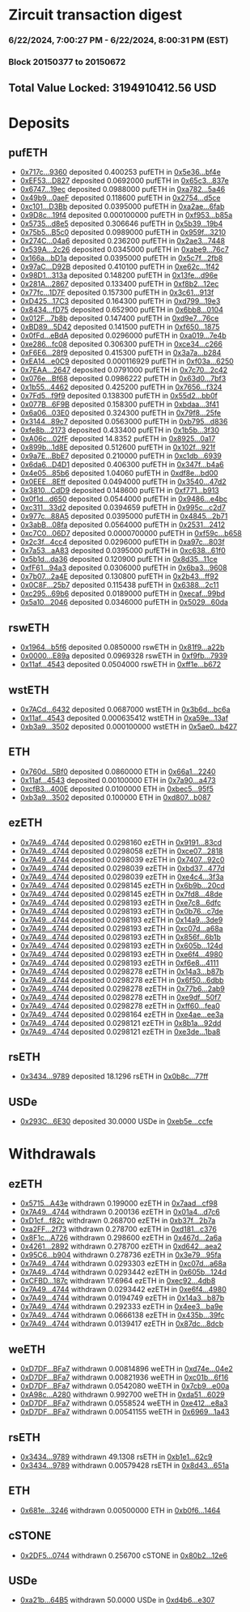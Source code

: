 # Zircuit transaction digest
### 6/22/2024, 7:00:27 PM - 6/22/2024, 8:00:31 PM (EST)
### Block 20150377 to 20150672

## Total Value Locked: 3194910412.56 USD

# Deposits
## pufETH
- [0x717c...9360](https://etherscan.io/address/0x717cE322316C2fc83634f0Ae1602481b70C09360) deposited 0.400253 pufETH in [0x5e36...bf4e](https://etherscan.io/tx/0x717cE322316C2fc83634f0Ae1602481b70C09360)
- [0xEF53...D827](https://etherscan.io/address/0xEF538f83b88D5dAA0fe23a176F37957015B4D827) deposited 0.0692000 pufETH in [0x65c3...837e](https://etherscan.io/tx/0xEF538f83b88D5dAA0fe23a176F37957015B4D827)
- [0x6747...19ec](https://etherscan.io/address/0x674728c2E1C2c896842565ed26E840d1469619ec) deposited 0.0988000 pufETH in [0xa782...5a46](https://etherscan.io/tx/0x674728c2E1C2c896842565ed26E840d1469619ec)
- [0x49b9...0aeF](https://etherscan.io/address/0x49b9dB3D0BB4805AAF7C0A00561C24A53eCc0aeF) deposited 0.118600 pufETH in [0x2754...d5ce](https://etherscan.io/tx/0x49b9dB3D0BB4805AAF7C0A00561C24A53eCc0aeF)
- [0xc101...D3Bb](https://etherscan.io/address/0xc101d0561828D8Eb3bD2a1bBfA4ce8AA755fD3Bb) deposited 0.0395000 pufETH in [0xa2ae...6fab](https://etherscan.io/tx/0xc101d0561828D8Eb3bD2a1bBfA4ce8AA755fD3Bb)
- [0x9D8c...19f4](https://etherscan.io/address/0x9D8c694463d62aB9E0F56c057c52f292598419f4) deposited 0.000100000 pufETH in [0xf953...b85a](https://etherscan.io/tx/0x9D8c694463d62aB9E0F56c057c52f292598419f4)
- [0x5735...d8e5](https://etherscan.io/address/0x57355B2eE11d6217Ca782F9c75d9bAe37252d8e5) deposited 0.306646 pufETH in [0x5b39...19b4](https://etherscan.io/tx/0x57355B2eE11d6217Ca782F9c75d9bAe37252d8e5)
- [0x75b5...B5c0](https://etherscan.io/address/0x75b5fD09F87418Ca81A0C036B7D9B267FCd8B5c0) deposited 0.0989000 pufETH in [0x959f...3210](https://etherscan.io/tx/0x75b5fD09F87418Ca81A0C036B7D9B267FCd8B5c0)
- [0x274C...04a6](https://etherscan.io/address/0x274C4a14312e4877ED594DCCd370a840ecCB04a6) deposited 0.236200 pufETH in [0x2ae3...7448](https://etherscan.io/tx/0x274C4a14312e4877ED594DCCd370a840ecCB04a6)
- [0x539A...2c26](https://etherscan.io/address/0x539Ab5EC53632C3512CE1a3b841091f2607F2c26) deposited 0.0345000 pufETH in [0xabe9...76c7](https://etherscan.io/tx/0x539Ab5EC53632C3512CE1a3b841091f2607F2c26)
- [0x166a...bD1a](https://etherscan.io/address/0x166a065B88128963e61aB0077a19ce3056F8bD1a) deposited 0.0395000 pufETH in [0x5c7f...2fb8](https://etherscan.io/tx/0x166a065B88128963e61aB0077a19ce3056F8bD1a)
- [0x97aC...D92B](https://etherscan.io/address/0x97aC7c015321704cBaAC5b3FE04e0B528312D92B) deposited 0.410100 pufETH in [0xe62c...1f42](https://etherscan.io/tx/0x97aC7c015321704cBaAC5b3FE04e0B528312D92B)
- [0x98D1...313a](https://etherscan.io/address/0x98D11bA4aB7BA91B4C6Ba3c814A15896F000313a) deposited 0.148200 pufETH in [0x13fe...d96e](https://etherscan.io/tx/0x98D11bA4aB7BA91B4C6Ba3c814A15896F000313a)
- [0x281A...2867](https://etherscan.io/address/0x281A82Ab56CFB1EdC160a3c7Fd8653ba048a2867) deposited 0.133400 pufETH in [0xf8b2...12ec](https://etherscan.io/tx/0x281A82Ab56CFB1EdC160a3c7Fd8653ba048a2867)
- [0x77fc...1D7F](https://etherscan.io/address/0x77fc036f90aff62544D1492BcfA8f36Fc9901D7F) deposited 0.157300 pufETH in [0x3c61...913f](https://etherscan.io/tx/0x77fc036f90aff62544D1492BcfA8f36Fc9901D7F)
- [0xD425...17C3](https://etherscan.io/address/0xD4253F63A771347568C43E86840f62B83e0217C3) deposited 0.164300 pufETH in [0xd799...19e3](https://etherscan.io/tx/0xD4253F63A771347568C43E86840f62B83e0217C3)
- [0x8434...fD75](https://etherscan.io/address/0x84340cEe2E34E3a325fF12CeDfE0Dd84E8EcfD75) deposited 0.652900 pufETH in [0x6bb8...0104](https://etherscan.io/tx/0x84340cEe2E34E3a325fF12CeDfE0Dd84E8EcfD75)
- [0x012F...7b8b](https://etherscan.io/address/0x012F2A40C1125B90E0B5dfe4a7C85189F66E7b8b) deposited 0.147400 pufETH in [0xd9e7...76ce](https://etherscan.io/tx/0x012F2A40C1125B90E0B5dfe4a7C85189F66E7b8b)
- [0xBD89...5D42](https://etherscan.io/address/0xBD896f1ec0a17a61269F99ebC3f83B9a2C725D42) deposited 0.141500 pufETH in [0xf650...1875](https://etherscan.io/tx/0xBD896f1ec0a17a61269F99ebC3f83B9a2C725D42)
- [0x0fFd...eBdA](https://etherscan.io/address/0x0fFdB2f70180e9e0AbeBd5B502C30b372BA2eBdA) deposited 0.0296000 pufETH in [0xa019...7e4b](https://etherscan.io/tx/0x0fFdB2f70180e9e0AbeBd5B502C30b372BA2eBdA)
- [0xe286...fc08](https://etherscan.io/address/0xe2863806fa3C73ce71e1040095E0C7FDeb21fc08) deposited 0.306300 pufETH in [0xce34...c266](https://etherscan.io/tx/0xe2863806fa3C73ce71e1040095E0C7FDeb21fc08)
- [0xF6E6...28f9](https://etherscan.io/address/0xF6E640666f0AE9a822FEDA6f2BBe8BD5CCe228f9) deposited 0.415300 pufETH in [0x3a7a...b284](https://etherscan.io/tx/0xF6E640666f0AE9a822FEDA6f2BBe8BD5CCe228f9)
- [0xEA14...e0C9](https://etherscan.io/address/0xEA148F1e41aF9A05C7b990ceEb2bead36684e0C9) deposited 0.000116929 pufETH in [0xf03a...6250](https://etherscan.io/tx/0xEA148F1e41aF9A05C7b990ceEb2bead36684e0C9)
- [0x7EAA...2647](https://etherscan.io/address/0x7EAA00fA0b3F64C4df424517CEd8ac2a25d62647) deposited 0.0791000 pufETH in [0x7c70...2c42](https://etherscan.io/tx/0x7EAA00fA0b3F64C4df424517CEd8ac2a25d62647)
- [0x076e...Bf68](https://etherscan.io/address/0x076e5573f9918846b03F945798650556F21bBf68) deposited 0.0986222 pufETH in [0x63d0...7bf3](https://etherscan.io/tx/0x076e5573f9918846b03F945798650556F21bBf68)
- [0x1b55...4462](https://etherscan.io/address/0x1b55c3dE1f27e6D9d5B78EA2FF44303bE23E4462) deposited 0.425200 pufETH in [0x7656...f324](https://etherscan.io/tx/0x1b55c3dE1f27e6D9d5B78EA2FF44303bE23E4462)
- [0x7Fd5...f9f9](https://etherscan.io/address/0x7Fd58568f620218B63395C8a7B58b7BE6051f9f9) deposited 0.138300 pufETH in [0x55d2...bb0f](https://etherscan.io/tx/0x7Fd58568f620218B63395C8a7B58b7BE6051f9f9)
- [0x077B...6F9B](https://etherscan.io/address/0x077B564e0D18B197De8686F02BcD8934F8546F9B) deposited 0.158300 pufETH in [0xbdaa...3f41](https://etherscan.io/tx/0x077B564e0D18B197De8686F02BcD8934F8546F9B)
- [0x6a06...03E0](https://etherscan.io/address/0x6a0621aE9b5Ba618976C52Aa7D97acb51CBA03E0) deposited 0.324300 pufETH in [0x79f8...25fe](https://etherscan.io/tx/0x6a0621aE9b5Ba618976C52Aa7D97acb51CBA03E0)
- [0x3144...89c7](https://etherscan.io/address/0x3144B61a3Ee1A7567C99D1b725929Dd7579A89c7) deposited 0.0563000 pufETH in [0xb795...d836](https://etherscan.io/tx/0x3144B61a3Ee1A7567C99D1b725929Dd7579A89c7)
- [0xfe8b...2173](https://etherscan.io/address/0xfe8b2183Ea9B029C38D63B6aC65C4f34Df722173) deposited 0.433400 pufETH in [0x1b5b...3f30](https://etherscan.io/tx/0xfe8b2183Ea9B029C38D63B6aC65C4f34Df722173)
- [0xA06c...02fF](https://etherscan.io/address/0xA06c44151E84a85456A1370CC73a23848D1802fF) deposited 14.8352 pufETH in [0x8925...0a17](https://etherscan.io/tx/0xA06c44151E84a85456A1370CC73a23848D1802fF)
- [0x899b...1d8E](https://etherscan.io/address/0x899b97ef7aFd3cF71F6Dd284b48b886cB0B81d8E) deposited 0.512600 pufETH in [0x102f...921f](https://etherscan.io/tx/0x899b97ef7aFd3cF71F6Dd284b48b886cB0B81d8E)
- [0x9a7E...BbE7](https://etherscan.io/address/0x9a7EA8e0eB39F43cEc40602A971eB9e53BB2BbE7) deposited 0.210000 pufETH in [0xc1db...6939](https://etherscan.io/tx/0x9a7EA8e0eB39F43cEc40602A971eB9e53BB2BbE7)
- [0x6da6...D4D1](https://etherscan.io/address/0x6da6B97Ff16Bf7302bD40Eb7250089FCf2fcD4D1) deposited 0.406300 pufETH in [0x347f...b4a6](https://etherscan.io/tx/0x6da6B97Ff16Bf7302bD40Eb7250089FCf2fcD4D1)
- [0x4e05...85b6](https://etherscan.io/address/0x4e05d4F20cc47Ed03441bF3FC7eE5CbcB5Fc85b6) deposited 1.04060 pufETH in [0xdf8e...bd00](https://etherscan.io/tx/0x4e05d4F20cc47Ed03441bF3FC7eE5CbcB5Fc85b6)
- [0x0EEE...8Eff](https://etherscan.io/address/0x0EEE88375E281Eb74BFB4380050E418225898Eff) deposited 0.0494000 pufETH in [0x3540...47d2](https://etherscan.io/tx/0x0EEE88375E281Eb74BFB4380050E418225898Eff)
- [0x3810...CdD9](https://etherscan.io/address/0x3810CFf475116D6aD1f8B3ffb969b5ba3Ef3CdD9) deposited 0.148600 pufETH in [0xf771...b913](https://etherscan.io/tx/0x3810CFf475116D6aD1f8B3ffb969b5ba3Ef3CdD9)
- [0x0f1d...d650](https://etherscan.io/address/0x0f1d09b97c52977A063207E44460c4D6C7F2d650) deposited 0.0544000 pufETH in [0x9486...e4bc](https://etherscan.io/tx/0x0f1d09b97c52977A063207E44460c4D6C7F2d650)
- [0xc311...33d2](https://etherscan.io/address/0xc31178D762F081B7Dbea887B0F8bAadE363133d2) deposited 0.0394659 pufETH in [0x995c...c2d7](https://etherscan.io/tx/0xc31178D762F081B7Dbea887B0F8bAadE363133d2)
- [0x977c...88A5](https://etherscan.io/address/0x977c2bAEfeA4993ADB26fCaE8ab8C3c3110288A5) deposited 0.0395000 pufETH in [0x4845...2b71](https://etherscan.io/tx/0x977c2bAEfeA4993ADB26fCaE8ab8C3c3110288A5)
- [0x3abB...08fa](https://etherscan.io/address/0x3abBBcDc4496fAe479a34db33f51d2AC8e3E08fa) deposited 0.0564000 pufETH in [0x2531...2412](https://etherscan.io/tx/0x3abBBcDc4496fAe479a34db33f51d2AC8e3E08fa)
- [0xc7C0...06D7](https://etherscan.io/address/0xc7C0a1Fa87d04DCa61e37c264Fb85F2CEe3b06D7) deposited 0.0000700000 pufETH in [0xf59c...b658](https://etherscan.io/tx/0xc7C0a1Fa87d04DCa61e37c264Fb85F2CEe3b06D7)
- [0x2c3f...4cc4](https://etherscan.io/address/0x2c3f6526ef1b0d3Fb06B9B7804800CFe32F94cc4) deposited 0.0296000 pufETH in [0xa97c...803f](https://etherscan.io/tx/0x2c3f6526ef1b0d3Fb06B9B7804800CFe32F94cc4)
- [0x7a53...aA83](https://etherscan.io/address/0x7a53eD445cd9da8ce6Ae3d39e07E4f053FB9aA83) deposited 0.0395000 pufETH in [0xc638...61f0](https://etherscan.io/tx/0x7a53eD445cd9da8ce6Ae3d39e07E4f053FB9aA83)
- [0x5b1d...da36](https://etherscan.io/address/0x5b1dc92B96222E400A740434C98D55525a65da36) deposited 0.120900 pufETH in [0x8d35...11ce](https://etherscan.io/tx/0x5b1dc92B96222E400A740434C98D55525a65da36)
- [0xfF61...94a3](https://etherscan.io/address/0xfF6198Fd59aDB737F9dC18bC53E01385178894a3) deposited 0.0306000 pufETH in [0x6ba3...9608](https://etherscan.io/tx/0xfF6198Fd59aDB737F9dC18bC53E01385178894a3)
- [0x7b07...2a4E](https://etherscan.io/address/0x7b0762A4C12cb21a7142d9F462fF90F0d4322a4E) deposited 0.130800 pufETH in [0x2b43...ff92](https://etherscan.io/tx/0x7b0762A4C12cb21a7142d9F462fF90F0d4322a4E)
- [0x0C8F...25b7](https://etherscan.io/address/0x0C8F6e08B6E979FB6C121700D0C9c1842a1a25b7) deposited 0.115438 pufETH in [0x6388...2c11](https://etherscan.io/tx/0x0C8F6e08B6E979FB6C121700D0C9c1842a1a25b7)
- [0xc295...69b6](https://etherscan.io/address/0xc2957986AD5837DAAF88aCEA38335456a90F69b6) deposited 0.0189000 pufETH in [0xecaf...99bd](https://etherscan.io/tx/0xc2957986AD5837DAAF88aCEA38335456a90F69b6)
- [0x5a10...2046](https://etherscan.io/address/0x5a10fd6936842a9DbdCDE02388196c34FcD32046) deposited 0.0346000 pufETH in [0x5029...60da](https://etherscan.io/tx/0x5a10fd6936842a9DbdCDE02388196c34FcD32046)
## rswETH
- [0x1964...b5f6](https://etherscan.io/address/0x1964F8fC600a6283Ff72086A50ba3C42cdb8b5f6) deposited 0.0850000 rswETH in [0x81f9...a22b](https://etherscan.io/tx/0x1964F8fC600a6283Ff72086A50ba3C42cdb8b5f6)
- [0x0000...E89a](https://etherscan.io/address/0x0000c08417fE602d9C601FB1b078F577c8f5E89a) deposited 0.0969328 rswETH in [0xf9fb...7939](https://etherscan.io/tx/0x0000c08417fE602d9C601FB1b078F577c8f5E89a)
- [0x11af...4543](https://etherscan.io/address/0x11af2f884804e3462d9Bc771f8e7C9bB79c04543) deposited 0.0504000 rswETH in [0xff1e...b672](https://etherscan.io/tx/0x11af2f884804e3462d9Bc771f8e7C9bB79c04543)
## wstETH
- [0x7ACd...6432](https://etherscan.io/address/0x7ACd15EF1C3EA98949cd260AEa923098263C6432) deposited 0.0687000 wstETH in [0x3b6d...bc6a](https://etherscan.io/tx/0x7ACd15EF1C3EA98949cd260AEa923098263C6432)
- [0x11af...4543](https://etherscan.io/address/0x11af2f884804e3462d9Bc771f8e7C9bB79c04543) deposited 0.000635412 wstETH in [0xa59e...13af](https://etherscan.io/tx/0x11af2f884804e3462d9Bc771f8e7C9bB79c04543)
- [0xb3a9...3502](https://etherscan.io/address/0xb3a93Ab1C321692b65C4D585124522f8B37D3502) deposited 0.000100000 wstETH in [0x5ae0...b427](https://etherscan.io/tx/0xb3a93Ab1C321692b65C4D585124522f8B37D3502)
## ETH
- [0x760d...5Bf0](https://etherscan.io/address/0x760d41D28e397Ea86c77a275dc17e4a070DB5Bf0) deposited 0.0860000 ETH in [0x66a1...2240](https://etherscan.io/tx/0x760d41D28e397Ea86c77a275dc17e4a070DB5Bf0)
- [0x11af...4543](https://etherscan.io/address/0x11af2f884804e3462d9Bc771f8e7C9bB79c04543) deposited 0.00100000 ETH in [0x7a90...a473](https://etherscan.io/tx/0x11af2f884804e3462d9Bc771f8e7C9bB79c04543)
- [0xcfB3...400E](https://etherscan.io/address/0xcfB331ADE6D66Ad1cB6765a2dD51aD3Aa9A1400E) deposited 0.0100000 ETH in [0xbec5...95f5](https://etherscan.io/tx/0xcfB331ADE6D66Ad1cB6765a2dD51aD3Aa9A1400E)
- [0xb3a9...3502](https://etherscan.io/address/0xb3a93Ab1C321692b65C4D585124522f8B37D3502) deposited 0.100000 ETH in [0xd807...b087](https://etherscan.io/tx/0xb3a93Ab1C321692b65C4D585124522f8B37D3502)
## ezETH
- [0x7A49...4744](https://etherscan.io/address/0x7A493Be5c2ce014cD049Bf178a1ac0Db1B434744) deposited 0.0298160 ezETH in [0x9191...83cd](https://etherscan.io/tx/0x7A493Be5c2ce014cD049Bf178a1ac0Db1B434744)
- [0x7A49...4744](https://etherscan.io/address/0x7A493Be5c2ce014cD049Bf178a1ac0Db1B434744) deposited 0.0298058 ezETH in [0xce07...2818](https://etherscan.io/tx/0x7A493Be5c2ce014cD049Bf178a1ac0Db1B434744)
- [0x7A49...4744](https://etherscan.io/address/0x7A493Be5c2ce014cD049Bf178a1ac0Db1B434744) deposited 0.0298039 ezETH in [0x7407...92c0](https://etherscan.io/tx/0x7A493Be5c2ce014cD049Bf178a1ac0Db1B434744)
- [0x7A49...4744](https://etherscan.io/address/0x7A493Be5c2ce014cD049Bf178a1ac0Db1B434744) deposited 0.0298039 ezETH in [0xbd37...477d](https://etherscan.io/tx/0x7A493Be5c2ce014cD049Bf178a1ac0Db1B434744)
- [0x7A49...4744](https://etherscan.io/address/0x7A493Be5c2ce014cD049Bf178a1ac0Db1B434744) deposited 0.0298039 ezETH in [0xe4c4...3f3a](https://etherscan.io/tx/0x7A493Be5c2ce014cD049Bf178a1ac0Db1B434744)
- [0x7A49...4744](https://etherscan.io/address/0x7A493Be5c2ce014cD049Bf178a1ac0Db1B434744) deposited 0.0298145 ezETH in [0x6b9b...20cd](https://etherscan.io/tx/0x7A493Be5c2ce014cD049Bf178a1ac0Db1B434744)
- [0x7A49...4744](https://etherscan.io/address/0x7A493Be5c2ce014cD049Bf178a1ac0Db1B434744) deposited 0.0298145 ezETH in [0x7fd8...48de](https://etherscan.io/tx/0x7A493Be5c2ce014cD049Bf178a1ac0Db1B434744)
- [0x7A49...4744](https://etherscan.io/address/0x7A493Be5c2ce014cD049Bf178a1ac0Db1B434744) deposited 0.0298193 ezETH in [0xe7c8...6dfc](https://etherscan.io/tx/0x7A493Be5c2ce014cD049Bf178a1ac0Db1B434744)
- [0x7A49...4744](https://etherscan.io/address/0x7A493Be5c2ce014cD049Bf178a1ac0Db1B434744) deposited 0.0298193 ezETH in [0x0b76...c7de](https://etherscan.io/tx/0x7A493Be5c2ce014cD049Bf178a1ac0Db1B434744)
- [0x7A49...4744](https://etherscan.io/address/0x7A493Be5c2ce014cD049Bf178a1ac0Db1B434744) deposited 0.0298193 ezETH in [0x14a9...3de9](https://etherscan.io/tx/0x7A493Be5c2ce014cD049Bf178a1ac0Db1B434744)
- [0x7A49...4744](https://etherscan.io/address/0x7A493Be5c2ce014cD049Bf178a1ac0Db1B434744) deposited 0.0298193 ezETH in [0xc07d...a68a](https://etherscan.io/tx/0x7A493Be5c2ce014cD049Bf178a1ac0Db1B434744)
- [0x7A49...4744](https://etherscan.io/address/0x7A493Be5c2ce014cD049Bf178a1ac0Db1B434744) deposited 0.0298193 ezETH in [0x856f...6b1b](https://etherscan.io/tx/0x7A493Be5c2ce014cD049Bf178a1ac0Db1B434744)
- [0x7A49...4744](https://etherscan.io/address/0x7A493Be5c2ce014cD049Bf178a1ac0Db1B434744) deposited 0.0298193 ezETH in [0x605b...124d](https://etherscan.io/tx/0x7A493Be5c2ce014cD049Bf178a1ac0Db1B434744)
- [0x7A49...4744](https://etherscan.io/address/0x7A493Be5c2ce014cD049Bf178a1ac0Db1B434744) deposited 0.0298193 ezETH in [0xe6f4...4980](https://etherscan.io/tx/0x7A493Be5c2ce014cD049Bf178a1ac0Db1B434744)
- [0x7A49...4744](https://etherscan.io/address/0x7A493Be5c2ce014cD049Bf178a1ac0Db1B434744) deposited 0.0298193 ezETH in [0xf6e8...4111](https://etherscan.io/tx/0x7A493Be5c2ce014cD049Bf178a1ac0Db1B434744)
- [0x7A49...4744](https://etherscan.io/address/0x7A493Be5c2ce014cD049Bf178a1ac0Db1B434744) deposited 0.0298278 ezETH in [0x14a3...b87b](https://etherscan.io/tx/0x7A493Be5c2ce014cD049Bf178a1ac0Db1B434744)
- [0x7A49...4744](https://etherscan.io/address/0x7A493Be5c2ce014cD049Bf178a1ac0Db1B434744) deposited 0.0298278 ezETH in [0x6f50...6dbb](https://etherscan.io/tx/0x7A493Be5c2ce014cD049Bf178a1ac0Db1B434744)
- [0x7A49...4744](https://etherscan.io/address/0x7A493Be5c2ce014cD049Bf178a1ac0Db1B434744) deposited 0.0298278 ezETH in [0x77b6...2ab9](https://etherscan.io/tx/0x7A493Be5c2ce014cD049Bf178a1ac0Db1B434744)
- [0x7A49...4744](https://etherscan.io/address/0x7A493Be5c2ce014cD049Bf178a1ac0Db1B434744) deposited 0.0298278 ezETH in [0xe9df...50f7](https://etherscan.io/tx/0x7A493Be5c2ce014cD049Bf178a1ac0Db1B434744)
- [0x7A49...4744](https://etherscan.io/address/0x7A493Be5c2ce014cD049Bf178a1ac0Db1B434744) deposited 0.0298278 ezETH in [0xff60...fea0](https://etherscan.io/tx/0x7A493Be5c2ce014cD049Bf178a1ac0Db1B434744)
- [0x7A49...4744](https://etherscan.io/address/0x7A493Be5c2ce014cD049Bf178a1ac0Db1B434744) deposited 0.0298164 ezETH in [0xe4ae...ee3a](https://etherscan.io/tx/0x7A493Be5c2ce014cD049Bf178a1ac0Db1B434744)
- [0x7A49...4744](https://etherscan.io/address/0x7A493Be5c2ce014cD049Bf178a1ac0Db1B434744) deposited 0.0298121 ezETH in [0x8b1a...92dd](https://etherscan.io/tx/0x7A493Be5c2ce014cD049Bf178a1ac0Db1B434744)
- [0x7A49...4744](https://etherscan.io/address/0x7A493Be5c2ce014cD049Bf178a1ac0Db1B434744) deposited 0.0298121 ezETH in [0xe3de...1ba8](https://etherscan.io/tx/0x7A493Be5c2ce014cD049Bf178a1ac0Db1B434744)
## rsETH
- [0x3434...9789](https://etherscan.io/address/0x34349c5569e7B846c3558961552D2202760A9789) deposited 18.1296 rsETH in [0x0b8c...77ff](https://etherscan.io/tx/0x34349c5569e7B846c3558961552D2202760A9789)
## USDe
- [0x293C...6E30](https://etherscan.io/address/0x293C6937D8D82e05B01335F7B33FBA0c8e256E30) deposited 30.0000 USDe in [0xeb5e...ccfe](https://etherscan.io/tx/0x293C6937D8D82e05B01335F7B33FBA0c8e256E30)
# Withdrawals
## ezETH
- [0x5715...A43e](https://etherscan.io/address/0x5715fA5Bb0d54eb8ebdCD3C5b9BE90667459A43e) withdrawn 0.199000 ezETH in [0x7aad...cf98](https://etherscan.io/tx/0x5715fA5Bb0d54eb8ebdCD3C5b9BE90667459A43e)
- [0x7A49...4744](https://etherscan.io/address/0x7A493Be5c2ce014cD049Bf178a1ac0Db1B434744) withdrawn 0.200136 ezETH in [0x01a4...d7c6](https://etherscan.io/tx/0x7A493Be5c2ce014cD049Bf178a1ac0Db1B434744)
- [0xD1cf...f82c](https://etherscan.io/address/0xD1cf0c48620860fEd25490271111Bb8cF6E4f82c) withdrawn 0.268700 ezETH in [0xb37f...2b7a](https://etherscan.io/tx/0xD1cf0c48620860fEd25490271111Bb8cF6E4f82c)
- [0xa2FF...2f73](https://etherscan.io/address/0xa2FF3dF53fB6B046bBfC0eb23E980b5e257F2f73) withdrawn 0.278700 ezETH in [0xd181...c376](https://etherscan.io/tx/0xa2FF3dF53fB6B046bBfC0eb23E980b5e257F2f73)
- [0x8F1c...A726](https://etherscan.io/address/0x8F1cfc99a80720FD120034f49dc9678aCe44A726) withdrawn 0.298600 ezETH in [0x467d...2a6a](https://etherscan.io/tx/0x8F1cfc99a80720FD120034f49dc9678aCe44A726)
- [0x4261...2892](https://etherscan.io/address/0x4261ab0200229aced7861BC7f8b07E56E81e2892) withdrawn 0.278700 ezETH in [0xd642...aea2](https://etherscan.io/tx/0x4261ab0200229aced7861BC7f8b07E56E81e2892)
- [0x95C6...b904](https://etherscan.io/address/0x95C649084530b417E1b267864498dA2A9a46b904) withdrawn 0.278736 ezETH in [0x3e79...95fa](https://etherscan.io/tx/0x95C649084530b417E1b267864498dA2A9a46b904)
- [0x7A49...4744](https://etherscan.io/address/0x7A493Be5c2ce014cD049Bf178a1ac0Db1B434744) withdrawn 0.0293303 ezETH in [0xc07d...a68a](https://etherscan.io/tx/0x7A493Be5c2ce014cD049Bf178a1ac0Db1B434744)
- [0x7A49...4744](https://etherscan.io/address/0x7A493Be5c2ce014cD049Bf178a1ac0Db1B434744) withdrawn 0.0293442 ezETH in [0x605b...124d](https://etherscan.io/tx/0x7A493Be5c2ce014cD049Bf178a1ac0Db1B434744)
- [0xCFBD...187c](https://etherscan.io/address/0xCFBD76ec9E6a545aFdAc1c3B7BC1bfc4EB50187c) withdrawn 17.6964 ezETH in [0xec92...4db8](https://etherscan.io/tx/0xCFBD76ec9E6a545aFdAc1c3B7BC1bfc4EB50187c)
- [0x7A49...4744](https://etherscan.io/address/0x7A493Be5c2ce014cD049Bf178a1ac0Db1B434744) withdrawn 0.0293442 ezETH in [0xe6f4...4980](https://etherscan.io/tx/0x7A493Be5c2ce014cD049Bf178a1ac0Db1B434744)
- [0x7A49...4744](https://etherscan.io/address/0x7A493Be5c2ce014cD049Bf178a1ac0Db1B434744) withdrawn 0.0194749 ezETH in [0x14a3...b87b](https://etherscan.io/tx/0x7A493Be5c2ce014cD049Bf178a1ac0Db1B434744)
- [0x7A49...4744](https://etherscan.io/address/0x7A493Be5c2ce014cD049Bf178a1ac0Db1B434744) withdrawn 0.292333 ezETH in [0x4ee3...ba9e](https://etherscan.io/tx/0x7A493Be5c2ce014cD049Bf178a1ac0Db1B434744)
- [0x7A49...4744](https://etherscan.io/address/0x7A493Be5c2ce014cD049Bf178a1ac0Db1B434744) withdrawn 0.0666138 ezETH in [0x435b...39fc](https://etherscan.io/tx/0x7A493Be5c2ce014cD049Bf178a1ac0Db1B434744)
- [0x7A49...4744](https://etherscan.io/address/0x7A493Be5c2ce014cD049Bf178a1ac0Db1B434744) withdrawn 0.0139417 ezETH in [0x87dc...8dcb](https://etherscan.io/tx/0x7A493Be5c2ce014cD049Bf178a1ac0Db1B434744)
## weETH
- [0xD7DF...BFa7](https://etherscan.io/address/0xD7DF7E085214743530afF339aFC420c7c720BFa7) withdrawn 0.00814896 weETH in [0xd74e...04e2](https://etherscan.io/tx/0xD7DF7E085214743530afF339aFC420c7c720BFa7)
- [0xD7DF...BFa7](https://etherscan.io/address/0xD7DF7E085214743530afF339aFC420c7c720BFa7) withdrawn 0.00821936 weETH in [0xc01b...6f16](https://etherscan.io/tx/0xD7DF7E085214743530afF339aFC420c7c720BFa7)
- [0xD7DF...BFa7](https://etherscan.io/address/0xD7DF7E085214743530afF339aFC420c7c720BFa7) withdrawn 0.0542080 weETH in [0x7cb9...e00a](https://etherscan.io/tx/0xD7DF7E085214743530afF339aFC420c7c720BFa7)
- [0xA98c...A280](https://etherscan.io/address/0xA98c43f4eCAC213D5aAc95E0155C7C2B544fA280) withdrawn 0.992700 weETH in [0xda51...6029](https://etherscan.io/tx/0xA98c43f4eCAC213D5aAc95E0155C7C2B544fA280)
- [0xD7DF...BFa7](https://etherscan.io/address/0xD7DF7E085214743530afF339aFC420c7c720BFa7) withdrawn 0.0558524 weETH in [0xe412...e8a3](https://etherscan.io/tx/0xD7DF7E085214743530afF339aFC420c7c720BFa7)
- [0xD7DF...BFa7](https://etherscan.io/address/0xD7DF7E085214743530afF339aFC420c7c720BFa7) withdrawn 0.00541155 weETH in [0x6969...1a43](https://etherscan.io/tx/0xD7DF7E085214743530afF339aFC420c7c720BFa7)
## rsETH
- [0x3434...9789](https://etherscan.io/address/0x34349c5569e7B846c3558961552D2202760A9789) withdrawn 49.1308 rsETH in [0xb1e1...62c9](https://etherscan.io/tx/0x34349c5569e7B846c3558961552D2202760A9789)
- [0x3434...9789](https://etherscan.io/address/0x34349c5569e7B846c3558961552D2202760A9789) withdrawn 0.00579428 rsETH in [0x8d43...651a](https://etherscan.io/tx/0x34349c5569e7B846c3558961552D2202760A9789)
## ETH
- [0x681e...3246](https://etherscan.io/address/0x681e694423b053e2bc800EaC23b39B658A063246) withdrawn 0.00500000 ETH in [0xb0f6...1464](https://etherscan.io/tx/0x681e694423b053e2bc800EaC23b39B658A063246)
## cSTONE
- [0x2DF5...0744](https://etherscan.io/address/0x2DF55e0fd3A0b1f00C6DE17b12d96E7351Bc0744) withdrawn 0.256700 cSTONE in [0x80b2...12e6](https://etherscan.io/tx/0x2DF55e0fd3A0b1f00C6DE17b12d96E7351Bc0744)
## USDe
- [0xa21b...64B5](https://etherscan.io/address/0xa21b23e5f07E5E28cB42d09502227Eb75b0B64B5) withdrawn 50.0000 USDe in [0xd4b6...e307](https://etherscan.io/tx/0xa21b23e5f07E5E28cB42d09502227Eb75b0B64B5)
